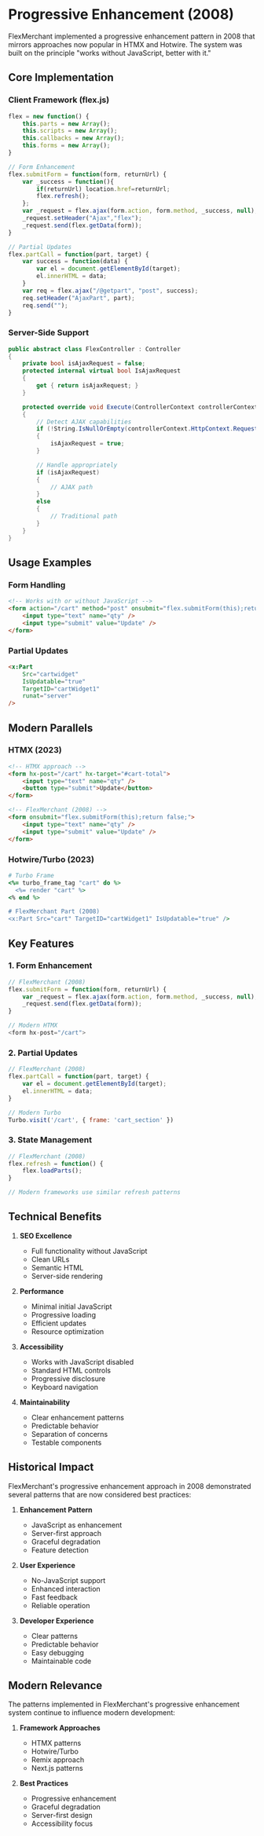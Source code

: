 
# Progressive Enhancement (2008)

FlexMerchant implemented a progressive enhancement pattern in 2008 that mirrors approaches now popular in HTMX and Hotwire. The system was built on the principle "works without JavaScript, better with it."

## Core Implementation

### Client Framework (flex.js)
```javascript
flex = new function() {
    this.parts = new Array();
    this.scripts = new Array();
    this.callbacks = new Array();
    this.forms = new Array();
}

// Form Enhancement
flex.submitForm = function(form, returnUrl) {
    var _success = function(){
        if(returnUrl) location.href=returnUrl;
        flex.refresh();
    };
    var _request = flex.ajax(form.action, form.method, _success, null);
    _request.setHeader("Ajax","flex");
    _request.send(flex.getData(form));
}

// Partial Updates
flex.partCall = function(part, target) {
    var success = function(data) {
        var el = document.getElementById(target);
        el.innerHTML = data;
    }
    var req = flex.ajax("/@getpart", "post", success);
    req.setHeader("AjaxPart", part);
    req.send("");
}
```

### Server-Side Support
```csharp
public abstract class FlexController : Controller
{
    private bool isAjaxRequest = false;
    protected internal virtual bool IsAjaxRequest
    {
        get { return isAjaxRequest; }
    }

    protected override void Execute(ControllerContext controllerContext)
    {
        // Detect AJAX capabilities
        if (!String.IsNullOrEmpty(controllerContext.HttpContext.Request.Headers["Ajax"]))
        {
            isAjaxRequest = true;
        }

        // Handle appropriately
        if (isAjaxRequest)
        {
            // AJAX path
        }
        else
        {
            // Traditional path
        }
    }
}
```

## Usage Examples

### Form Handling
```html
<!-- Works with or without JavaScript -->
<form action="/cart" method="post" onsubmit="flex.submitForm(this);return false;">
    <input type="text" name="qty" />
    <input type="submit" value="Update" />
</form>
```

### Partial Updates
```aspx
<x:Part
    Src="cartwidget"
    IsUpdatable="true"
    TargetID="cartWidget1"
    runat="server"
/>
```

## Modern Parallels

### HTMX (2023)
```html
<!-- HTMX approach -->
<form hx-post="/cart" hx-target="#cart-total">
    <input type="text" name="qty" />
    <button type="submit">Update</button>
</form>

<!-- FlexMerchant (2008) -->
<form onsubmit="flex.submitForm(this);return false;">
    <input type="text" name="qty" />
    <input type="submit" value="Update" />
</form>
```

### Hotwire/Turbo (2023)
```ruby
# Turbo Frame
<%= turbo_frame_tag "cart" do %>
  <%= render "cart" %>
<% end %>

# FlexMerchant Part (2008)
<x:Part Src="cart" TargetID="cartWidget1" IsUpdatable="true" />
```

## Key Features

### 1. Form Enhancement
```javascript
// FlexMerchant (2008)
flex.submitForm = function(form, returnUrl) {
    var _request = flex.ajax(form.action, form.method, _success, null);
    _request.send(flex.getData(form));
}

// Modern HTMX
<form hx-post="/cart">
```

### 2. Partial Updates
```javascript
// FlexMerchant (2008)
flex.partCall = function(part, target) {
    var el = document.getElementById(target);
    el.innerHTML = data;
}

// Modern Turbo
Turbo.visit('/cart', { frame: 'cart_section' })
```

### 3. State Management
```javascript
// FlexMerchant (2008)
flex.refresh = function() {
    flex.loadParts();
}

// Modern frameworks use similar refresh patterns
```

## Technical Benefits

1. **SEO Excellence**
   - Full functionality without JavaScript
   - Clean URLs
   - Semantic HTML
   - Server-side rendering

2. **Performance**
   - Minimal initial JavaScript
   - Progressive loading
   - Efficient updates
   - Resource optimization

3. **Accessibility**
   - Works with JavaScript disabled
   - Standard HTML controls
   - Progressive disclosure
   - Keyboard navigation

4. **Maintainability**
   - Clear enhancement patterns
   - Predictable behavior
   - Separation of concerns
   - Testable components

## Historical Impact

FlexMerchant's progressive enhancement approach in 2008 demonstrated several patterns that are now considered best practices:

1. **Enhancement Pattern**
   - JavaScript as enhancement
   - Server-first approach
   - Graceful degradation
   - Feature detection

2. **User Experience**
   - No-JavaScript support
   - Enhanced interaction
   - Fast feedback
   - Reliable operation

3. **Developer Experience**
   - Clear patterns
   - Predictable behavior
   - Easy debugging
   - Maintainable code

## Modern Relevance

The patterns implemented in FlexMerchant's progressive enhancement system continue to influence modern development:

1. **Framework Approaches**
   - HTMX patterns
   - Hotwire/Turbo
   - Remix approach
   - Next.js patterns

2. **Best Practices**
   - Progressive enhancement
   - Graceful degradation
   - Server-first design
   - Accessibility focus
